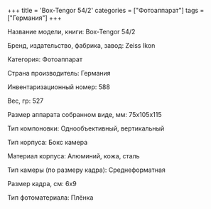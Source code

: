 +++
title = 'Box-Tengor 54/2'
categories = ["Фотоаппарат"]
tags = ["Германия"]
+++

Название модели, книги: Box-Tengor 54/2

Бренд, издательство, фабрика, завод: Zeiss Ikon

Категория: Фотоаппарат

Страна производитель: Германия

Инвентаризационный номер: 588

Вес, гр: 527

Размер аппарата  собранном виде, мм: 75х105х115

Тип компоновки: Однообъективный, вертикальный

Тип корпуса: Бокс камера

Материал корпуса: Алюминий, кожа, сталь

Тип камеры (по размеру кадра): Среднеформатная

Размер кадра, см: 6х9

Тип фотоматериала: Плёнка

